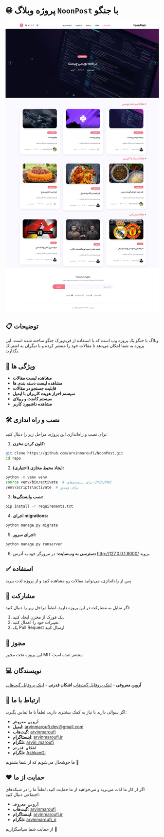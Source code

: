 # 🌐 **پروژه وبلاگ `NoonPost` با جنگو**

![home page image](screenshot.png "home page")

## 📋 توضیحات
وبلاگ با جنگو یک پروژه وب است که با استفاده از فریم‌ورک جنگو ساخته شده است. این پروژه به شما امکان می‌دهد تا مقالات خود را منتشر کرده و با دیگران به اشتراک بگذارید.

## 🚀 ویژگی ها

- <b>مشاهده لیست مقالات</b>
- <b>مشاهده لیست دسته بندی ها</b>
- <b>قابلیت جستجو در مقالات</b>
- <b>سیستم احراز هویت کاربران با ایمیل</b>
- <b>سیستم کامنت و ریپلای</b>
- <b>مشاهده داشبورد کاربر</b>

## 🛠️ نصب و راه اندازی
برای نصب و راه‌اندازی این پروژه، مراحل زیر را دنبال کنید:

1. **کلون کردن مخزن:**

```bash
git clone https://github.com/arvinmaroufi/NoonPost.git
cd repo
```

2. **ایجاد محیط مجازی (اختیاری):**

```bash
python -m venv venv
source venv/bin/activate  # برای سیستم‌های Unix/Mac
venv\Scripts\activate  # برای ویندوز
```

3. **نصب وابستگی‌ها:**
   
```bash
pip install -r requirements.txt
```

4. **اجرای migrations:**

```bash
python manage.py migrate
```

5. **اجرای سرور:**

```bash
python manage.py runserver
```

6. **دسترسی به وب‌سایت:**
   در مرورگر خود به آدرس http://127.0.0.1:8000/ بروید.

## ✅ استفاده

پس از راه‌اندازی، می‌توانید مقالات رو مشاهده کنید و از پروژه لذت ببرید

## 🎯 مشارکت

اگر تمایل به مشارکت در این پروژه دارید، لطفاً مراحل زیر را دنبال کنید:

1. یک فورک از مخزن ایجاد کنید.
2. تغییرات خود را اعمال کنید.
3. یک Pull Request ارسال کنید.

## 🧾 مجوز

این پروژه تحت مجوز MIT منتشر شده است.

## 💻 نویسندگان

**آروین معروفی** - [لینک پروفایل گیت‌هاب](https://github.com/arvinmaroufi)
**اشکان قدرتی** - [لینک پروفایل گیت‌هاب](https://github.com/arvinmaroufi)

## 💬 ارتباط با ما

اگر سوالی دارید یا نیاز به کمک بیشتری دارید، لطفاً با ما تماس بگیرید:

- <b>`آروین معروفی`</b>
- **ایمیل**: [arvinmaroufi.dev@gmail.com](mailto:arvinmaroufi.dev@gmail.com)
- **گیت‌هاب**: [arvinmaroufi](https://github.com/arvinmaroufi/arvinmaroufi/issues)
- **اینستاگرام**: [arvinmaroufi.ir](https://instagram.com/arvinmaroufi.ir)
- **تلگرام**: [arvin_maroufi](https://t.me/arvin_maroufi)
- <b>`اشکان قدرتی`</b>
- **تلگرام**: [AshkanGi](https://t.me/AshkanGi)


ما خوشحال می‌شویم که از شما بشنویم 🙏

## ❤️ حمایت از ما

اگر از کار ما لذت می‌برید و می‌خواهید از ما حمایت کنید، لطفاً ما را در شبکه‌های اجتماعی دنبال کنید:

- <b>`آروین معروفی`</b>
- **گیت‌هاب**: [arvinmaroufi](https://github.com/arvinmaroufi)
- **اینستاگرام**: [arvinmaroufi.ir](https://instagram.com/arvinmaroufi.ir)
- **تلگرام**: [arvinmaroufi_ir](https://t.me/arvinmaroufi_ir)

از حمایت شما سپاسگزاریم 🙏
